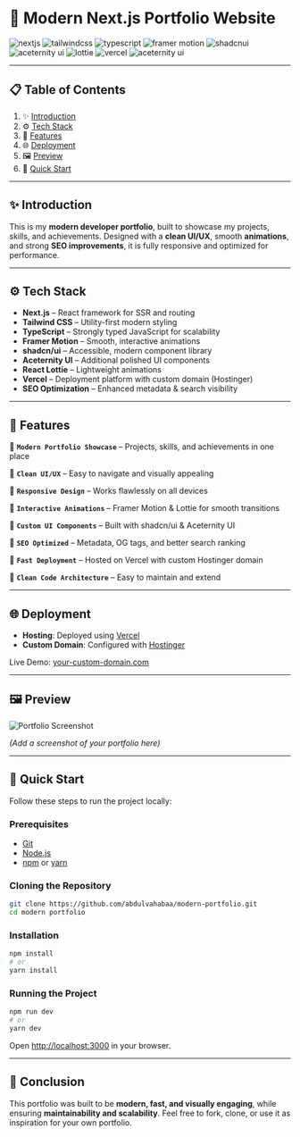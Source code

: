 # 🚀 Modern Next.js Portfolio Website

<div>
  <img src="https://img.shields.io/badge/-Next.js-black?style=for-the-badge&logo=nextdotjs&logoColor=white" alt="nextjs" />
  <img src="https://img.shields.io/badge/-Tailwind_CSS-black?style=for-the-badge&logo=tailwindcss&logoColor=white&color=06B6D4" alt="tailwindcss" />
  <img src="https://img.shields.io/badge/-TypeScript-black?style=for-the-badge&logo=typescript&logoColor=white&color=3178C6" alt="typescript" />
  <img src="https://img.shields.io/badge/-Framer_Motion-black?style=for-the-badge&logo=framer&logoColor=white&color=0055FF" alt="framer motion" />
  <img src="https://img.shields.io/badge/-shadcn ui-black?style=for-the-badge&logo=shadcnui&logoColor=white&color=0A0A0A" alt="shadcnui" />
  <img src="https://img.shields.io/badge/-Aceternity_UI-black?style=for-the-badge&logo=react&logoColor=white&color=6D28D9" alt="aceternity ui" />
  <img src="https://img.shields.io/badge/-React_Lottie-black?style=for-the-badge&logo=react&logoColor=black&color=61DAFB" alt="lottie" />
  <img src="https://img.shields.io/badge/-Vercel_Deploy-black?style=for-the-badge&logo=vercel&logoColor=white&color=000000" alt="vercel" />
  <img src="https://img.shields.io/badge/-Hostinger-black?style=for-the-badge&logo=Hostinger&logoColor=white&color=6D28D9" alt="aceternity ui" />
</div>

---

## 📋 Table of Contents

1. ✨ [Introduction](#introduction)
2. ⚙️ [Tech Stack](#tech-stack)
3. 🔋 [Features](#features)
4. 🌐 [Deployment](#deployment)
5. 🖼️ [Preview](#preview)
6. 🔖 [Quick Start](#quick-start)

---

## ✨ Introduction

This is my **modern developer portfolio**, built to showcase my projects, skills, and achievements. Designed with a **clean UI/UX**, smooth **animations**, and strong **SEO improvements**, it is fully responsive and optimized for performance.

---

## ⚙️ Tech Stack

- **Next.js** – React framework for SSR and routing
- **Tailwind CSS** – Utility-first modern styling
- **TypeScript** – Strongly typed JavaScript for scalability
- **Framer Motion** – Smooth, interactive animations
- **shadcn/ui** – Accessible, modern component library
- **Aceternity UI** – Additional polished UI components
- **React Lottie** – Lightweight animations
- **Vercel** – Deployment platform with custom domain (Hostinger)
- **SEO Optimization** – Enhanced metadata & search visibility

---

## 🔋 Features

📌 **`Modern Portfolio Showcase`** – Projects, skills, and achievements in one place

📌 **`Clean UI/UX`** – Easy to navigate and visually appealing

📌 **`Responsive Design`** – Works flawlessly on all devices

📌 **`Interactive Animations`** – Framer Motion & Lottie for smooth transitions

📌 **`Custom UI Components`** – Built with shadcn/ui & Aceternity UI

📌 **`SEO Optimized`** – Metadata, OG tags, and better search ranking

📌 **`Fast Deployment`** – Hosted on Vercel with custom Hostinger domain

📌 **`Clean Code Architecture`** – Easy to maintain and extend

---

## 🌐 Deployment

- **Hosting**: Deployed using [Vercel](https://vercel.com/)
- **Custom Domain**: Configured with [Hostinger](https://www.hostinger.com/)

Live Demo: [your-custom-domain.com](https://your-custom-domain.com)

---

## 🖼️ Preview

![Portfolio Screenshot](./public/preview.png)

_(Add a screenshot of your portfolio here)_

---

## 🔖 Quick Start

Follow these steps to run the project locally:

### **Prerequisites**

- [Git](https://git-scm.com/)
- [Node.js](https://nodejs.org/en)
- [npm](https://www.npmjs.com/) or [yarn](https://yarnpkg.com/)

### **Cloning the Repository**

```bash
git clone https://github.com/abdulvahabaa/modern-portfolio.git
cd modern portfolio
```

### **Installation**

```bash
npm install
# or
yarn install
```

### **Running the Project**

```bash
npm run dev
# or
yarn dev
```

Open [http://localhost:3000](http://localhost:3000) in your browser.

---

## 🎯 Conclusion

This portfolio was built to be **modern, fast, and visually engaging**, while ensuring **maintainability and scalability**. Feel free to fork, clone, or use it as inspiration for your own portfolio.
